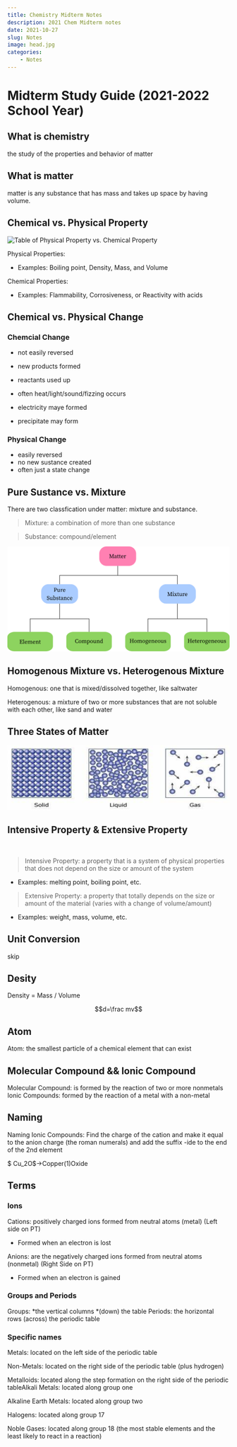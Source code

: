 ```yaml
---
title: Chemistry Midterm Notes
description: 2021 Chem Midterm notes
date: 2021-10-27
slug: Notes
image: head.jpg
categories:
    - Notes
---
```





# Midterm Study Guide (2021-2022 School Year)

## What  is chemistry

the study of the properties and behavior of matter

## What is matter

matter is any substance that has mass and takes up space by having volume.

## Chemical vs. Physical Property

![Table of Physical Property vs. Chemical Property](https://th.bing.com/th/id/OIP.ILn8pmLP_5T2S8sJHqqdhQHaEc?pid=ImgDet&rs=1)

Physical Properties:

- Examples: Boiling point, Density, Mass, and Volume

Chemical Properties:

- Examples: Flammability, Corrosiveness, or Reactivity with acids

## Chemical vs. Physical Change

### Chemcial Change

- not easily reversed

- new products formed

- reactants used up
- often heat/light/sound/fizzing occurs
- electricity maye formed 
- precipitate may form

### Physical Change

- easily reversed
- no new sustance created
- often just a state change

## Pure Sustance vs. Mixture

There are two classfication under matter: mixture and substance.

> Mixture: a combination of more than one substance

> Substance: compound/element

![](structure.png)

## Homogenous Mixture vs. Heterogenous Mixture

Homogenous: one that is mixed/dissolved together, like saltwater

Heterogenous: a mixture of two or more substances that are not soluble with each other, like sand and water

## Three States of Matter

![](som.png)

## Intensive Property & Extensive Property

<br/>

> Intensive Property: a property that is a system of physical properties that does not depend on the size or amount of the system

- Examples: melting point, boiling point, etc.

> Extensive Property: a property that totally depends on the size or amount of the material (varies with a change of volume/amount)

- Examples: weight, mass, volume, etc.

## Unit  Conversion

skip

## Desity

Density = Mass / Volume         

$$d=\frac mv$$                   

## Atom

Atom: the smallest particle of a chemical element that can exist

## Molecular Compound && Ionic Compound

Molecular Compound: is formed by the reaction of two or more nonmetals
Ionic Compounds: formed by the reaction of a metal with a non-metal

## Naming

Naming Ionic Compounds: Find the charge of the cation and make it equal to the anion charge (the roman numerals) and add the suffix -ide to the end of the 2nd element

$ Cu_2O$→Copper(1)Oxide 

## Terms

### Ions

Cations: positively charged ions formed from neutral atoms (metal) (Left side on PT)

- Formed when an electron is lost

Anions: are the negatively charged ions formed from neutral atoms (nonmetal) (Right Side on PT)

- Formed when an electron is gained

### Groups and Periods
Groups: *the vertical columns *(down) the table
Periods: the horizontal rows (across) the periodic table

### Specific names 
Metals: located on the left side of the periodic table

Non-Metals: located on the right side of the periodic table (plus hydrogen)

Metalloids: located along the step formation on the right side of the periodic tableAlkali Metals: located along group one

Alkaline Earth Metals: located along group two

Halogens: located along group 17

Noble Gases: located along group 18 (the most stable elements and the least likely to react in a reaction)
